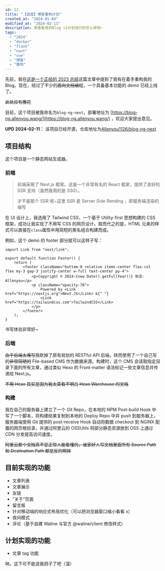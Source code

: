 ```yaml
---
id: 12
title: "【进度】博客重构计划"
created_at: "2024-01-04"
modified_at: "2024-02-11"
description: 来看看我的Blog v2计划进行的怎么样吧~
tags:
  - "2024"
  - "docker"
  - "flask"
  - "nuxt"
  - "vue"
  - "博客"
  - "重构"
---
```


先前，我在[这是一个正经的 2023 总结](https://www.allenyou.wang/post/191/)这篇文章中提到了我有在着手重构我的 Blog。现在，经过了不少的~~面向文档编程~~，一个具备基本功能的 demo 已经上线了。

~~此处应有撒花~~

目前，这个项目被我命名为`blog-ng-next`，部署地址为 [https://blog-ng.allenyou.wang/](https://blog-ng.allenyou.wang/) ，欢迎大家提出意见。

**UPD 2024-02-11：** 该项目已经开源，仓库地址为[Allenyou1126/blog-ng-next](https://github.com/Allenyou1126/blog-ng-next/)

## 项目结构

这个项目是一个静态网站生成器。

### 前端

> 前端采用了 Next.js 框架。这是一个非常有名的 React 框架，提供了良好的 SSR 支持（虽然我用的是 SSG）。
>
> 才不是那个 SSR 呢~这里 SSR 是 Server Side Rending ，即服务端渲染的缩写

在 UI 设计上，我选用了 Tailwind CSS，一个基于 Utility-first 思想构建的 CSS 框架，成功让我实现了不用写 CSS 的网页设计。取而代之的是，HTML 元素的样式可以直接在`class`属性中用简短的类名组合构建而成。

例如，这个 demo 的 footer 部分就可以这样子写：

```tsx
import Link from "next/link";

export default function Footer() {
	return (
		<footer className="bottom-0 relative items-center flex-col flex my-3 gap-3 justify-center w-full text-center py-4">
			<p>Copyright © 2024-{new Date().getFullYear()} 秋实-Allenyou</p>
			<p className="opacity-70">
				Powered by <Link href="https://nextjs.org">Next.JS</Link> &{" "}
				<Link href="https://tailwindcss.com">TailwindCSS</Link>
			</p>
		</footer>
	);
}
```

书写体验非常好~

### 后端

~~由于后端太难写~~我砍掉了原有规划的 RESTful API 后端，转而使用了一个自己写的~~非常简陋的~~ File-based CMS 作为数据来源。构建时，这个 CMS 会读取指定目录下面的所有文章，通过类似 Hexo 的 Front-matter 语法标记一些文章信息并传递给 Next.js。

~~不用 Hexo 其实是因为我太菜看不明白 Hexo Warehouse 的文档~~

### 构建

我在自己的服务器上建立了一个 Git Repo，在本地的 NPM Post-build Hook 中写了一个脚本，将构建结果复制到本地的 Deploy Repo 中并 push 到服务器上，服务器端使用 Git 提供的 post-receive Hook 自动将数据 checkout 到 NGINX 配置的网页根目录，并通过阿里云的 OSSUtils 将部分静态资源放到 OSS 上通过 CDN 分发提高访问速度。

~~阿里云那个文档真不是正常人能看懂的，谁家好人写文档里面所有 Source Path 和 Destination Path 都是反的啊摔~~

## 目前实现的功能

- 文章列表
- 文章展示
- 友链
- ”关于“页面
- 留言板
- 针对移动端的响应式布局优化（可以把浏览器窗口缩小看看 x）
- 夜间模式
- 评论（基于自建 Waline 与官方 @waline/client 修改样式）

## 计划实现的功能

- 文章 tag 功能

呐，这下可不能说我鸽子了吧（溜）
